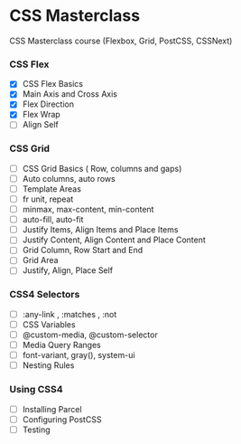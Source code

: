 # CSS Masterclass
CSS Masterclass course (Flexbox, Grid, PostCSS, CSSNext)

### CSS Flex
- [x] CSS Flex Basics
- [x] Main Axis and Cross Axis
- [x] Flex Direction
- [x] Flex Wrap
- [ ] Align Self

### CSS Grid
- [ ] CSS Grid Basics ( Row, columns and gaps)
- [ ] Auto columns, auto rows
- [ ] Template Areas
- [ ] fr unit, repeat
- [ ] minmax, max-content, min-content
- [ ] auto-fill, auto-fit
- [ ] Justify Items, Align Items and Place Items
- [ ] Justify Content, Align Content and Place Content
- [ ] Grid Column, Row Start and End
- [ ] Grid Area
- [ ] Justify, Align, Place Self

### CSS4 Selectors
- [ ] :any-link , :matches , :not
- [ ] CSS Variables
- [ ] @custom-media, @custom-selector
- [ ] Media Query Ranges
- [ ] font-variant, gray(), system-ui
- [ ] Nesting Rules

### Using CSS4
- [ ] Installing Parcel
- [ ] Configuring PostCSS
- [ ] Testing
